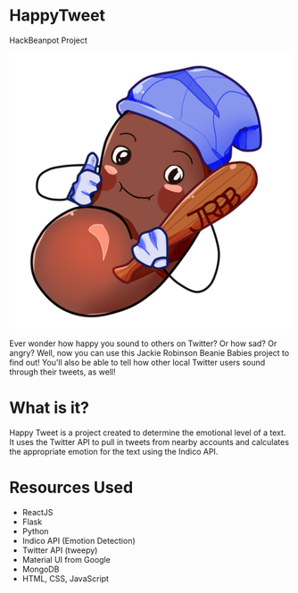 # HappyTweet
HackBeanpot Project


<img src="https://github.com/Arod15/HappyTweet/blob/master/happy_tweet_web/src/JRBB_logo.png" width="700">

Ever wonder how happy you sound to others on Twitter? Or how sad? Or angry? Well, now you can use this Jackie Robinson
Beanie Babies project to find out!
You'll also be able to tell how other local Twitter users sound through their tweets, as well! 

# What is it?
Happy Tweet is a project created to determine the emotional level of a text. It uses the Twitter API to pull in tweets
from nearby accounts and calculates the appropriate emotion for the text using the Indico API.

# Resources Used
- ReactJS
- Flask
- Python
- Indico API (Emotion Detection)
- Twitter API (tweepy)
- Material UI from Google
- MongoDB
- HTML, CSS, JavaScript


